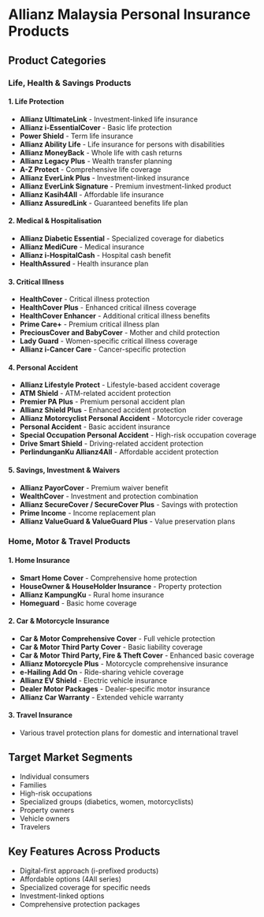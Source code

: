# Allianz Malaysia Personal Insurance Products

## Product Categories

### Life, Health & Savings Products

#### 1. Life Protection
- **Allianz UltimateLink** - Investment-linked life insurance
- **Allianz i-EssentialCover** - Basic life protection
- **Power Shield** - Term life insurance
- **Allianz Ability Life** - Life insurance for persons with disabilities
- **Allianz MoneyBack** - Whole life with cash returns
- **Allianz Legacy Plus** - Wealth transfer planning
- **A-Z Protect** - Comprehensive life coverage
- **Allianz EverLink Plus** - Investment-linked insurance
- **Allianz EverLink Signature** - Premium investment-linked product
- **Allianz Kasih4All** - Affordable life insurance
- **Allianz AssuredLink** - Guaranteed benefits life plan

#### 2. Medical & Hospitalisation
- **Allianz Diabetic Essential** - Specialized coverage for diabetics
- **Allianz MediCure** - Medical insurance
- **Allianz i-HospitalCash** - Hospital cash benefit
- **HealthAssured** - Health insurance plan

#### 3. Critical Illness
- **HealthCover** - Critical illness protection
- **HealthCover Plus** - Enhanced critical illness coverage
- **HealthCover Enhancer** - Additional critical illness benefits
- **Prime Care+** - Premium critical illness plan
- **PreciousCover and BabyCover** - Mother and child protection
- **Lady Guard** - Women-specific critical illness coverage
- **Allianz i-Cancer Care** - Cancer-specific protection

#### 4. Personal Accident
- **Allianz Lifestyle Protect** - Lifestyle-based accident coverage
- **ATM Shield** - ATM-related accident protection
- **Premier PA Plus** - Premium personal accident plan
- **Allianz Shield Plus** - Enhanced accident protection
- **Allianz Motorcyclist Personal Accident** - Motorcycle rider coverage
- **Personal Accident** - Basic accident insurance
- **Special Occupation Personal Accident** - High-risk occupation coverage
- **Drive Smart Shield** - Driving-related accident protection
- **PerlindunganKu Allianz4All** - Affordable accident protection

#### 5. Savings, Investment & Waivers
- **Allianz PayorCover** - Premium waiver benefit
- **WealthCover** - Investment and protection combination
- **Allianz SecureCover / SecureCover Plus** - Savings with protection
- **Prime Income** - Income replacement plan
- **Allianz ValueGuard & ValueGuard Plus** - Value preservation plans

### Home, Motor & Travel Products

#### 1. Home Insurance
- **Smart Home Cover** - Comprehensive home protection
- **HouseOwner & HouseHolder Insurance** - Property protection
- **Allianz KampungKu** - Rural home insurance
- **Homeguard** - Basic home coverage

#### 2. Car & Motorcycle Insurance
- **Car & Motor Comprehensive Cover** - Full vehicle protection
- **Car & Motor Third Party Cover** - Basic liability coverage
- **Car & Motor Third Party, Fire & Theft Cover** - Enhanced basic coverage
- **Allianz Motorcycle Plus** - Motorcycle comprehensive insurance
- **e-Hailing Add On** - Ride-sharing vehicle coverage
- **Allianz EV Shield** - Electric vehicle insurance
- **Dealer Motor Packages** - Dealer-specific motor insurance
- **Allianz Car Warranty** - Extended vehicle warranty

#### 3. Travel Insurance
- Various travel protection plans for domestic and international travel

## Target Market Segments
- Individual consumers
- Families
- High-risk occupations
- Specialized groups (diabetics, women, motorcyclists)
- Property owners
- Vehicle owners
- Travelers

## Key Features Across Products
- Digital-first approach (i-prefixed products)
- Affordable options (4All series)
- Specialized coverage for specific needs
- Investment-linked options
- Comprehensive protection packages